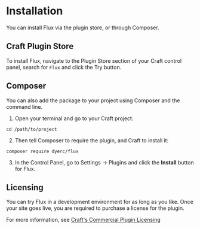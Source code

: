 # Installation

You can install Flux via the plugin store, or through Composer.

## Craft Plugin Store

To install Flux, navigate to the Plugin Store section of your Craft control panel, search for `Flux` and click the Try button.

## Composer

You can also add the package to your project using Composer and the command line.

1. Open your terminal and go to your Craft project:

```shell
cd /path/to/project
```

2. Then tell Composer to require the plugin, and Craft to install it:

```shell
composer require dyerc/flux
```

3. In the Control Panel, go to Settings → Plugins and click the **Install** button for Flux.

## Licensing

You can try Flux in a development environment for as long as you like. Once your site goes live, you are required to purchase a license for the plugin.

For more information, see [Craft's Commercial Plugin Licensing](https://craftcms.com/docs/4.x/plugins.html#commercial-plugin-licensing)